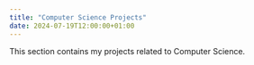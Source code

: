 ```yaml
---
title: "Computer Science Projects"
date: 2024-07-19T12:00:00+01:00
---
```


This section contains my projects related to Computer Science.
